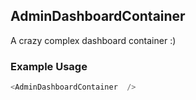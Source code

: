 ## AdminDashboardContainer
A crazy complex dashboard container :)

### Example Usage

```js
<AdminDashboardContainer  />
```
